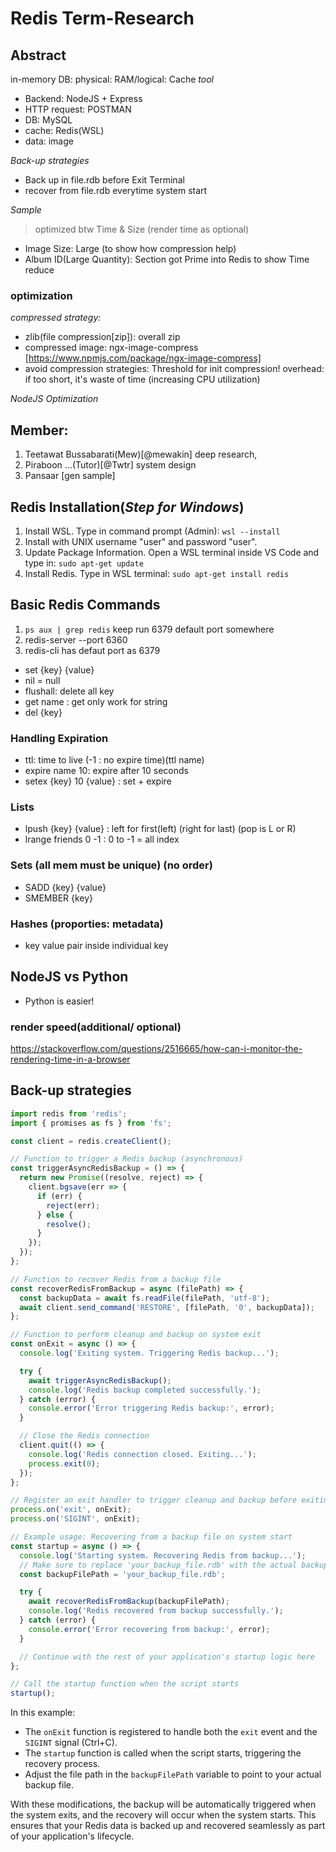 # Redis Term-Research 

## Abstract
in-memory DB: physical: RAM/logical: Cache
*tool*
- Backend: NodeJS + Express
- HTTP request: POSTMAN
- DB: MySQL
- cache: Redis(WSL)
- data: image

*Back-up strategies*
- Back up in file.rdb before Exit Terminal
- recover from file.rdb everytime system start

*Sample*
> optimized btw Time & Size (render time as optional)
- Image Size: Large (to show how compression help)
- Album ID(Large Quantity): Section got Prime into Redis to show Time reduce

### optimization
*compressed strategy:*
- zlib(file compression[zip]): overall zip
- compressed image: ngx-image-compress [https://www.npmjs.com/package/ngx-image-compress]
- avoid compression strategies:
    Threshold for init compression!
    overhead: if too short, it's waste of time (increasing CPU utilization)

*NodeJS Optimization*

## Member:
1. Teetawat Bussabarati(Mew)[@mewakin] deep research, 
2. Piraboon ...(Tutor)[@Twtr] system design
3. Pansaar [gen sample]
 
## Redis Installation(*Step for Windows*)
 1. Install WSL. Type in command prompt (Admin): `wsl --install`
 2. Install with UNIX username "user" and password "user".
 3. Update Package Information. Open a WSL terminal inside VS Code and type in: `sudo apt-get update`
 4. Install Redis. Type in WSL terminal: `sudo apt-get install redis`

## Basic Redis Commands
1. `ps aux | grep redis` keep run 6379 default port somewhere
2. redis-server --port 6360
3. redis-cli has defaut port as 6379

- set {key} {value}
- nil = null
- flushall: delete all key
- get name : get only work for string
- del {key}

### Handling Expiration
- ttl: time to live (-1 : no expire time)(ttl name)
- expire name 10: expire after 10 seconds
- setex {key} 10 {value} : set + expire

### Lists
- lpush {key} {value} : left for first(left) (right for last) (pop is L or R)
- lrange friends 0 -1 : 0 to -1 = all index

### Sets (all mem must be unique) (no order)
- SADD {key} {value}
- SMEMBER {key}

### Hashes (proporties: metadata)
- key value pair inside individual key

## NodeJS vs Python 
- Python is easier!

### render speed(additional/ optional)
https://stackoverflow.com/questions/2516665/how-can-i-monitor-the-rendering-time-in-a-browser

## Back-up strategies 
```javascript
import redis from 'redis';
import { promises as fs } from 'fs';

const client = redis.createClient();

// Function to trigger a Redis backup (asynchronous)
const triggerAsyncRedisBackup = () => {
  return new Promise((resolve, reject) => {
    client.bgsave(err => {
      if (err) {
        reject(err);
      } else {
        resolve();
      }
    });
  });
};

// Function to recover Redis from a backup file
const recoverRedisFromBackup = async (filePath) => {
  const backupData = await fs.readFile(filePath, 'utf-8');
  await client.send_command('RESTORE', [filePath, '0', backupData]);
};

// Function to perform cleanup and backup on system exit
const onExit = async () => {
  console.log('Exiting system. Triggering Redis backup...');

  try {
    await triggerAsyncRedisBackup();
    console.log('Redis backup completed successfully.');
  } catch (error) {
    console.error('Error triggering Redis backup:', error);
  }

  // Close the Redis connection
  client.quit(() => {
    console.log('Redis connection closed. Exiting...');
    process.exit(0);
  });
};

// Register an exit handler to trigger cleanup and backup before exiting
process.on('exit', onExit);
process.on('SIGINT', onExit);

// Example usage: Recovering from a backup file on system start
const startup = async () => {
  console.log('Starting system. Recovering Redis from backup...');
  // Make sure to replace 'your_backup_file.rdb' with the actual backup file path
  const backupFilePath = 'your_backup_file.rdb';

  try {
    await recoverRedisFromBackup(backupFilePath);
    console.log('Redis recovered from backup successfully.');
  } catch (error) {
    console.error('Error recovering from backup:', error);
  }

  // Continue with the rest of your application's startup logic here
};

// Call the startup function when the script starts
startup();
```
In this example:

- The `onExit` function is registered to handle both the `exit` event and the `SIGINT` signal (Ctrl+C).
- The `startup` function is called when the script starts, triggering the recovery process.
- Adjust the file path in the `backupFilePath` variable to point to your actual backup file.

With these modifications, the backup will be automatically triggered when the system exits, and the recovery will occur when the system starts. This ensures that your Redis data is backed up and recovered seamlessly as part of your application's lifecycle.